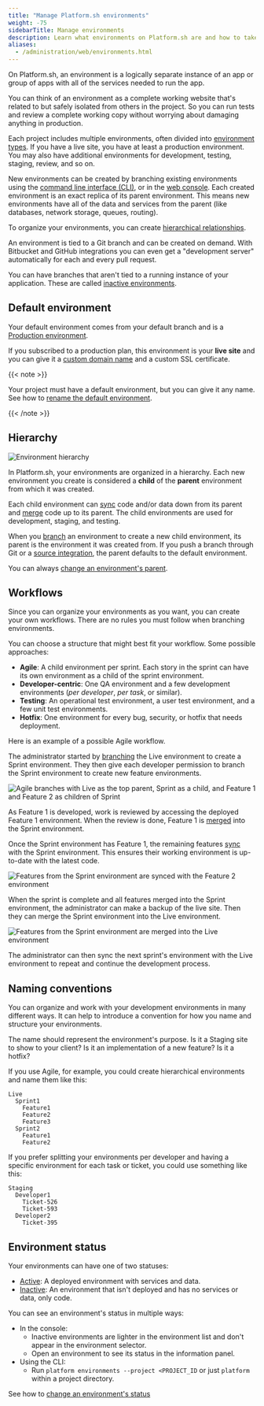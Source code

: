 ```yaml
---
title: "Manage Platform.sh environments"
weight: -75
sidebarTitle: Manage environments
description: Learn what environments on Platform.sh are and how to take advantage of them.
aliases: 
  - /administration/web/environments.html
---
```


On Platform.sh, an environment is a logically separate instance of an app or group of apps
with all of the services needed to run the app.

You can think of an environment as a complete working website
that's related to but safely isolated from others in the project.
So you can run tests and review a complete working copy without worrying about damaging anything in production.

Each project includes multiple environments,
often divided into [environment types](../administration/users.md#environment-types).
If you have a live site, you have at least a production environment.
You may also have additional environments for development, testing, staging, review, and so on.

New environments can be created by branching existing environments using the [command line interface (CLI)](/development/cli/_index.md),
or in the [web console](../administration/web/_index.md).
Each created environment is an exact replica of its parent environment.
This means new environments have all of the data and services from the parent
(like databases, network storage, queues, routing).

To organize your environments, you can create [hierarchical relationships](#hierarchy).

An environment is tied to a Git branch and can be created on demand.
With Bitbucket and GitHub integrations you can even get a "development server" automatically for each and every pull request.

You can have branches that aren't tied to a running instance of your application.
These are called [inactive environments](../other/glossary.md#inactive-environment).

## Default environment

Your default environment comes from your default branch and is a [Production environment](../administration/users.md#environment-types).

If you subscribed to a production plan, this environment is your **live site**
and you can give it a [custom domain name](../domains/steps/_index.md) and a custom SSL certificate.

{{< note >}}

Your project must have a default environment, but you can give it any name.
See how to [rename the default environment](./default-environment.md).

{{< /note >}}

## Hierarchy

![Environment hierarchy](/images/management-console/environments.png "0.5")

In Platform.sh, your environments are organized in a hierarchy.
Each new environment you create is considered a **child** of the **parent** environment from which it was created.

Each child environment can [sync](../other/glossary.md#sync) code and/or data down from its parent
and [merge](../other/glossary.md#merge) code up to its parent.
The child environments are used for development, staging, and testing.

When you [branch](../other/glossary.md#branch) an environment to create a new child environment,
its parent is the environment it was created from.
If you push a branch through Git or a [source integration](../integrations/source/_index.md),
the parent defaults to the default environment.

You can always [change an environment's parent](./change-parent.md).

## Workflows

Since you can organize your environments as you want, you can create your own workflows.
There are no rules you must follow when branching environments.

You can choose a structure that might best fit your workflow.
Some possible approaches:

* **Agile**: A child environment per sprint.
  Each story in the sprint can have its own environment as a child of the sprint environment.
* **Developer-centric**: One QA environment and a few development environments
  (*per developer*, *per task*, or similar).
* **Testing**: An operational test environment, a user test environment, and a few unit test environments.
* **Hotfix**: One environment for every bug, security, or hotfix that needs deployment.

Here is an example of a possible Agile workflow.

The administrator started by [branching](../other/glossary.md#branch) the Live environment to create a Sprint environment.
They then give each developer permission to branch the Sprint environment to create new feature environments.

![Agile branches with Live as the top parent, Sprint as a child, and Feature 1 and Feature 2 as children of Sprint](/images/workflow/branches.svg "0.2")

As Feature 1 is developed, work is reviewed by accessing the deployed Feature 1 environment.
When the review is done, Feature 1 is [merged](../other/glossary.md#merge) into the Sprint environment.

Once the Sprint environment has Feature 1,
the remaining features [sync](../other/glossary.md#sync) with the Sprint environment.
This ensures their working environment is up-to-date with the latest code.

![Features from the Sprint environment are synced with the Feature 2 environment](/images/workflow/sync.svg "0.2")

When the sprint is complete and all features merged into the Sprint environment,
the administrator can make a backup of the live site.
Then they can merge the Sprint environment into the Live environment.

![Features from the Sprint environment are merged into the Live environment](/images/workflow/merge-live.svg "0.2")

The administrator can then sync the next sprint's environment with the Live environment
to repeat and continue the development process.

## Naming conventions

You can organize and work with your development environments in many different ways.
It can help to introduce a convention for how you name and structure your environments.

The name should represent the environment's purpose.
Is it a Staging site to show to your client? Is it an implementation of a new feature?
Is it a hotfix?

If you use Agile, for example, you could create hierarchical environments and name them like this:

```text
Live
  Sprint1
    Feature1
    Feature2
    Feature3
  Sprint2
    Feature1
    Feature2
```

If you prefer splitting your environments per developer and having a specific environment for each task or ticket,
you could use something like this:

```text
Staging
  Developer1
    Ticket-526
    Ticket-593
  Developer2
    Ticket-395
```

## Environment status

Your environments can have one of two statuses:

* [Active](../other/glossary.md#active-environment):
  A deployed environment with services and data.
* [Inactive](../other/glossary.md#inactive-environment):
  An environment that isn't deployed and has no services or data, only code.

You can see an environment's status in multiple ways:

* In the console:
  * Inactive environments are lighter in the environment list and don't appear in the environment selector.
  * Open an environment to see its status in the information panel.
* Using the CLI:
  * Run `platform environments --project <PROJECT_ID` or just `platform` within a project directory.

See how to [change an environment's status](./deactivate-environment.md)
